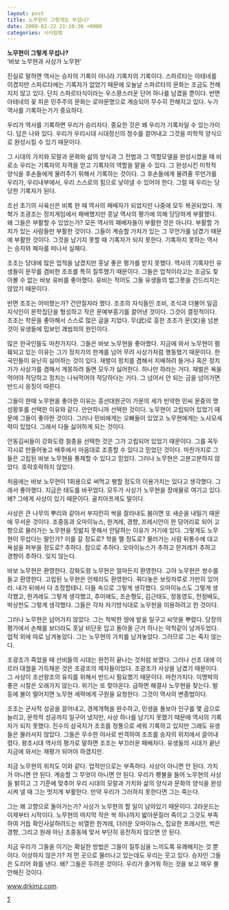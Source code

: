```yaml
---
layout: post
title: 노무현이 그렇게도 무섭나?
date: 2008-02-22 21:10:36 +0900
categories: 시사칼럼
---
```

**노무현이 그렇게 무섭나?**  
‘바보 노무현과 사상가 노무현’

진실로 말하면 역사는 승자의 기록이 아니라 기록자의 기록이다. 스파르타는 아테네를 이겼지만 스파르타에는 기록자가 없었기 때문에 오늘날 스파르타의 문화는 조금도 전해지지 않고 있다. 단지 스파르타식이라는 우스꽝스러운 단어 하나를 남겼을 뿐이다. 반면 아테네의 꽃 피운 민주주의 문화는 로마문명으로 계승되어 무수히 전해지고 있다. 누가 역사를 기록하는가가 중요하다. 

우리가 역사를 기록하면 우리가 승리자다. 중요한 것은 왜 우리가 기록자일 수 있는가이다. 답은 나와 있다. 우리가 우리시대 시대정신의 정수를 끌어내고 그것을 미학적 양식으로 완성시킬 수 있기 때문이다. 

그 시대의 가치와 모랄과 문화와 삶의 양식과 그 전범과 그 역할모델을 완성시켰을 때 비로소 우리는 기록자의 자격을 얻고 기록자의 역할을 맡을 수 있다. 그 완성시킨 미학적 양식을 후손들에게 물려주기 위해서 기록하는 것이다. 그 후손들에게 물려줄 무언가를 우리가, 우리내부에서, 우리 스스로의 힘으로 낳아낼 수 있어야 한다. 그럴 때 우리는 당당한 기록자가 된다. 

조선 초기의 사육신은 비록 한 때 역사의 패배자가 되었지만 나중에 모두 복권되었다. 개혁가 조광조는 정치게임에서 패배했지만 훗날 역사의 평가에 의해 당당하게 부활했다. 왜 그들은 부활할 수 있었는가? 모든 역사의 패배자들이 부활한 것은 아니다. 부활할 가치가 있는 사람들만 부활한 것이다. 그들이 계승할 가치가 있는 그 무언가를 남겼기 때문에 부활한 것이다. 그것을 남기지 못할 때 기록자가 되지 못한다. 기록하지 못하는 역사는 승자와 패자를 떠나서 실패다. 

조조는 당대에 많은 업적을 남겼지만 훗날 좋은 평가를 받지 못했다. 역사의 기록자인 유생들이 문무를 겸비한 조조를 특히 질투했기 때문이다. 그들은 업적이라고는 조금도 찾아볼 수 없는 바보 유비를 좋아했다. 유비는 적어도 그들 유생들의 밥그릇을 건드리지는 않았기 때문이다. 

반면 조조는 어떠했는가? 건안칠자라 했다. 조조의 자식들인 조비, 조식과 더불어 일곱 지식인이 문학집단을 형성하고 작은 문예부흥기를 끌어낸 것이다. 그것이 결정적이다. 조조는 학문을 좋아해서 스스로 많은 글을 지었다. 무(武)로 흥한 조조가 문(文)을 넘본 것이 유생들에 밉보인 괘씸죄의 원인이다. 

많은 한국인들도 마찬가지다. 그들은 바보 노무현을 좋아했다. 지금에 와서 노무현이 폄훼되고 있는 이유는 그가 정치가의 한계를 넘어 무려 사상가처럼 행동했기 때문이다. 한국인들이 유난히 싫어하는 것이 있다. 재벌이 정치를 겸해서 지배하려 들거나 혹은 정치가가 사상가를 겸해서 계몽하려 들면 모두가 싫어한다. 하나만 하라는 거다. 재벌은 욕을 먹어야 적당하고 정치는 나눠먹어야 적당하다는 거다. 그 넘어서 안 되는 금을 넘어가면 반드시 응징이 따른다. 

그들이 한때 노무현을 좋아한 이유는 흥선대원군이 가문의 세가 빈약한 민씨 문중의 명성황후를 선택한 이유와 같다. 만만하니까 선택한 것이다. 노무현이 고립되어 있었기 때문에 그들이 좋아한 것이다. 그러나 민비에게는 오빠들이 있었고 노무현에게는 노사모세력이 있었다. 그래서 다들 싫어하게 되는 것이다. 

안동김씨들이 강화도령 철종을 선택한 것은 그가 고립되어 있었기 때문이다. 그를 꼭두각시로 만들어놓고 배후에서 마음대로 조종할 수 있다고 믿었던 것이다. 마찬가지로 그들은 고립된 바보 노무현을 통제할 수 있다고 믿었다. 그러나 노무현은 고분고분하지 않았다. 호락호락하지 않았다. 

처음에는 바보 노무현이 1회용으로 써먹고 팽할 정도의 이용가치는 있다고 생각했다. 그래서 좋아했다. 지금은 태도를 바꾸었다. 모두가 사상가 노무현을 장애물로 여기고 있다. 왜? 그에게 사상이 있기 때문이다. 골치아프게도 말이다. 

사상은 큰 나무의 뿌리와 같아서 부지런히 싹을 잘라내도 봄이면 또 새순을 내밀기 때문에 무서운 것이다. 조중동과 오마이뉴스, 한겨레, 경향, 프레시안이 한 덩어리로 되어 고향으로 물러가는 노무현을 짓밟지 못해서 안달하는 이유가 거기에 있다. 그렇게도 노무현이 무섭다는 말인가? 이를 갈 정도로? 학을 뗄 정도로? 물러가는 사람 뒤통수에 대고 욕설을 퍼부을 정도로? 추하다. 참으로 추하다. 오마이뉴스가 추하고 한겨레가 추하고 경향이 추하다. 잊지 않는다. 

바보 노무현은 환영한다. 강화도령 노무현은 얼마든지 환영한다. 고아 노무현은 쌍수를 들고 환영한다. 고립된 노무현은 언제라도 환영한다. 꿔다놓은 보릿자루로 가만히 있어라. 내가 뒤에서 다 조정할테니. 다들 속으로 그렇게 생각했다. 오마이뉴스도 그렇게 생각했고, 한겨레도 그렇게 생각했고, 추미애도, 조순형도, 김근태도, 정동영도, 천정배도, 박상천도 그렇게 생각했다. 그들은 각자 자기방식대로 노무현을 이용하려고 한 것이다. 

그러나 노무현은 넘어가지 않았다. 그는 척박한 땅에 밭을 일구고 씨앗을 뿌렸다. 당장의 평가에서 손해를 보더라도 훗날 비단옷 입고 돌아올 근거 하나는 악착같이 남겨두었다. 업적 외에 따로 남겨놓았다. 그는 노무현의 가치를 남겨놓았다. 그러므로 그는 죽지 않는다. 

조광조가 죽었을 때 선비들의 시대는 완전히 끝나는 것처럼 보였다. 그러나 선조 대에 이르러 대궐을 가득채운 것은 조광조의 제자들이었다. 조광조가 사상을 남겼기 때문이다. 그 사상이 조선왕조의 유지를 위해서 반드시 필요했기 때문이다. 마찬가지다. 이명박의 좋은 시절은 오래가지 않는다. 위기는 또 찾아온다. 급하면 해결사 노무현을 찾는다. 발등에 불이 떨어지면 노무현 세력에게 구원을 요청한다. 그것이 역사의 변증법이다. 

조조는 군사적 성공을 끌어내고, 경제개혁을 완수하고, 민생을 돌보아 인구를 몇 곱으로 늘리고, 문학적 성공까지 일구어 냈지만, 사상 하나를 남기지 못했기 때문에 역사의 기록자가 되지 못했다. 진수의 삼국지가 조조를 정통으로 세워 기록하고 있지만 그래도 유생들은 물러서지 않았다. 그들은 무수한 야사로 반격하여 조조를 승자의 위치에서 끌어내렸다. 왕조시대 역사의 평가로 말하면 조조는 부끄러운 패배자다. 유생들의 시대가 끝난 지금에 와서는 재평가 되어야 하겠지만.

지금 노무현의 위치도 이와 같다. 업적만으로는 부족하다. 사상이 아니면 안 된다. 가치가 아니면 안 된다. 계승할 그 무엇이 아니면 안 된다. 우리가 횃불을 들어 노무현의 사상을 밝히고 그 기준에 맞추어 우리 시대의 모랄과 가치와 삶의 양식과 문화의 양식을 완성시켜 낼 때 그는 멋지게 부활한다. 만약 우리가 그러하지 못한다면 그는 죽는다. 

그는 왜 고향으로 돌아가는가? 사상가 노무현의 할 일이 남아있기 때문이다. 2라운드는 이제부터 시작이다. 노무현의 마지막 작은 싹 하나까지 밟아문질러 죽이고 그것도 부족하여 거듭 확인사살하려드는 비열한 한겨레, 더러운 오마이뉴스, 집요한 프레시안, 썩은 경향, 그리고 원래 아닌 조중동에 맞서 부단히 응전하지 않으면 안 된다. 

지금 우리가 그들을 이기는 확실한 방법은 그들이 질투심을 느끼도록 유쾌해지는 것 뿐이다. 이상하지 않은가? 저 먼 곳으로 물러나고 있는데도 우리는 웃고 있다. 승자인 그들은 도리어 화를 낸다. 왜? 그들은 두려운 것이다. 우리가 즐거워 하는 것을 보고 매우 불안해진 것이다. 

www.drkimz.com.

∑